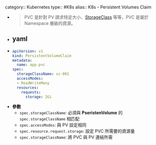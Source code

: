 category:: Kubernetes
type:: #K8s
alias:: K8s - Persistent Volumes Claim

- > PVC 是針對 PV 請求特定大小、[StorageClass](https://kubernetes.io/docs/concepts/storage/storage-classes/) 等等，PVC 是屬於 Namespace 層級的資源。
- ## yaml
- ```yaml
  apiVersion: v1
  kind: PersistentVolumeClaim
  metadata:
    name: app-pvc
  spec:
    storageClassName: sc-001
    accessModes:
    - ReadWriteMany
    resources:
      requests:
        storage: 2Gi
  ```
- **參數**
	- `spec.storageClassName`: 必須與 **PseristenVolume** 的 `spec.storageClassName` 相匹配
	- `spec.accessModes`: 與 PV 設定相同
	- `spec.resource.request.storage`: 設定 PVC 所需要的資源量
	- `spec.storageClassName`: 將 PVC 與 PV 連結所需